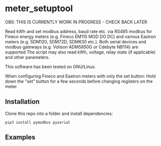 # meter_setuptool
OBS: THIS IS CURRENTLY WORK IN PROGRESS - CHECK BACK LATER

Read kWh and set modbus address, baud rate etc. via RS485 modbus for Fineco energy meters (e.g. Fineco EM115 MOD DO DC) and various Eastron meters (e.g. SDM120, SDM72D, SDM630 etc.). Both serial devices and modbus gateways (e.g. Volison ADM5850G or Cdebyte NB114) are supported
The script may also read kWh, voltage, relay state (if applicable) and other parameters.

This software has been tested on GNU/Linux.

When configuring Fineco and Eastron meters with only the set button: Hold down the "set" button for a few seconds before changing registers on the meter.

## Installation
Clone this repo into a folder and install dependencies:

```
pip3 install pymodbus pyserial
```

## Examples

